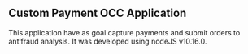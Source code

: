 ## Custom Payment OCC Application

This application have as goal capture payments and submit orders to antifraud analysis.
It was developed using nodeJS v10.16.0.

